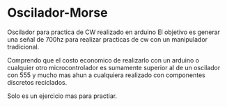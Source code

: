 # Oscilador-Morse
Oscilador para practica de CW realizado en arduino
El objetivo es generar una señal de 700hz para realizar practicas de cw con un manipulador tradicional.

Comprendo que el costo economico de realizarlo con un arduino o cualquier otro microcontrolador es sumamente superior al de un oscilador con 555 y mucho mas ahun a cualquiera realizado con componentes discretos reciclados.

Solo es un ejercicio mas para practiar.
